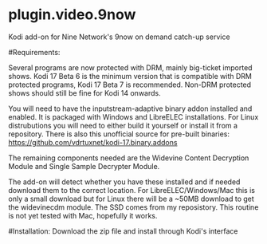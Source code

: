 # plugin.video.9now
Kodi add-on for Nine Network's 9now on demand catch-up service

#Requirements:

Several programs are now protected with DRM, mainly big-ticket imported shows. Kodi 17 Beta 6 is the minimum version that is compatible with DRM protected programs, Kodi 17 Beta 7 is recommended. Non-DRM protected shows should still be fine for Kodi 14 onwards.

You will need to have the inputstream-adaptive binary addon installed and enabled. It is packaged with Windows and LibreELEC installations. For Linux distrubutions you will need to either build it yourself or install it from a repository. There is also this unofficial source for pre-built binaries: https://github.com/vdrtuxnet/kodi-17.binary.addons

The remaining components needed are the Widevine Content Decryption Module and Single Sample Decrypter Module.

The add-on will detect whether you have these installed and if needed download them to the correct location. For LibreELEC/Windows/Mac this is only a small download but for Linux there will be a ~50MB download to get the widevinecdm module. The SSD comes from my reposistory. This routine is not yet tested with Mac, hopefully it works.

#Installation:
Download the zip file and install through Kodi's interface

